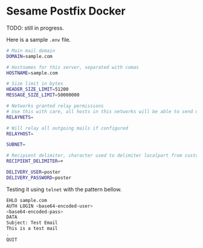 # Sesame Postfix Docker

TODO: still in progress.

Here is a sample `.env` file.

``` bash
# Main mail domain
DOMAIN=sample.com

# Hostnames for this server, separated with comas
HOSTNAME=sample.com

# Size limit in bytes
HEADER_SIZE_LIMIT=51200
MESSAGE_SIZE_LIMIT=50000000

# Networks granted relay permissions
# Use this with care, all hosts in this networks will be able to send mail without authentication!
RELAYNETS=

# Will relay all outgoing mails if configured
RELAYHOST=

SUBNET=

# Recipient delimiter, character used to delimiter localpart from custom address part
RECIPIENT_DELIMITER=+

DELIVERY_USER=poster
DELIVERY_PASSWORD=poster
```

Testing it using `telnet` with the pattern bellow.

``` bash
EHLO sample.com
AUTH LOGIN <base64-encoded-user>
<base64-encoded-pass>
DATA
Subject: Test Email
This is a test mail
.
QUIT
```